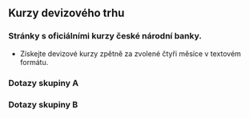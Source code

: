 ## Kurzy devizového trhu

### Stránky s oficiálními kurzy české národní banky.
- Získejte devizové kurzy zpětně za zvolené čtyři měsíce v textovém formátu.

### Dotazy skupiny A
### Dotazy skupiny B